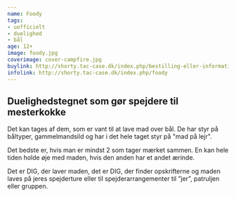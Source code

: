 ```yaml
---
name: Foody
tags:
- uofficielt
- duelighed
- bål
age: 12+
image: foody.jpg
coverimage: cover-campfire.jpg
buylink: http://shorty.tac-case.dk/index.php/bestilling-eller-information
infolink: http://shorty.tac-case.dk/index.php/foody
---
```


## Duelighedstegnet som gør spejdere til mesterkokke

Det kan tages af dem, som er vant til at lave mad over bål. De har styr på båltyper, gammelmandsild og har i det hele taget styr på "mad på lejr".

Det bedste er, hvis man er mindst 2 som tager mærket sammen. En kan hele tiden holde øje med maden, hvis den anden har et andet ærinde.

Det er DIG, der laver maden, det er DIG, der finder opskrifterne og maden laves på jeres spejderture eller til spejderarrangementer til ”jer”, patruljen eller gruppen.
